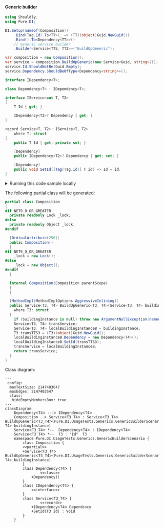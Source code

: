 #### Generic builder


```c#
using Shouldly;
using Pure.DI;

DI.Setup(nameof(Composition))
    .Bind(Tag.Id).To<TT>(_ => (TT)(object)Guid.NewGuid())
    .Bind().To<Dependency<TT>>()
    // Generic service builder
    .Builder<Service<TTS, TT2>>("BuildUpGeneric");

var composition = new Composition();
var service = composition.BuildUpGeneric(new Service<Guid, string>());
service.Id.ShouldNotBe(Guid.Empty);
service.Dependency.ShouldBeOfType<Dependency<string>>();

interface IDependency<T>;

class Dependency<T> : IDependency<T>;

interface IService<out T, T2>
{
    T Id { get; }

    IDependency<T2>? Dependency { get; }
}

record Service<T, T2>: IService<T, T2>
    where T: struct
{
    public T Id { get; private set; }

    [Dependency]
    public IDependency<T2>? Dependency { get; set; }

    [Dependency]
    public void SetId([Tag(Tag.Id)] T id) => Id = id;
}
```

<details>
<summary>Running this code sample locally</summary>

- Make sure you have the [.NET SDK 9.0](https://dotnet.microsoft.com/en-us/download/dotnet/9.0) or later is installed
```bash
dotnet --list-sdk
```
- Create a net9.0 (or later) console application
```bash
dotnet new console -n Sample
```
- Add references to NuGet packages
  - [Pure.DI](https://www.nuget.org/packages/Pure.DI)
  - [Shouldly](https://www.nuget.org/packages/Shouldly)
```bash
dotnet add package Pure.DI
dotnet add package Shouldly
```
- Copy the example code into the _Program.cs_ file

You are ready to run the example 🚀
```bash
dotnet run
```

</details>

The following partial class will be generated:

```c#
partial class Composition
{
#if NET9_0_OR_GREATER
  private readonly Lock _lock;
#else
  private readonly Object _lock;
#endif

  [OrdinalAttribute(256)]
  public Composition()
  {
#if NET9_0_OR_GREATER
    _lock = new Lock();
#else
    _lock = new Object();
#endif
  }

  internal Composition(Composition parentScope)
  {
  }

  [MethodImpl(MethodImplOptions.AggressiveInlining)]
  public Service<T3, T4> BuildUpGeneric<T3, T4>(Service<T3, T4> buildingInstance)
    where T3: struct
  {
    if (buildingInstance is null) throw new ArgumentNullException(nameof(buildingInstance));
    Service<T3, T4> transService;
    Service<T3, T4> localBuildingInstance8 = buildingInstance;
    T3 transTTS3 = (T3)(object)Guid.NewGuid();
    localBuildingInstance8.Dependency = new Dependency<T4>();
    localBuildingInstance8.SetId(transTTS3);
    transService = localBuildingInstance8;
    return transService;
  }
}
```

Class diagram:

```mermaid
---
 config:
  maxTextSize: 2147483647
  maxEdges: 2147483647
  class:
   hideEmptyMembersBox: true
---
classDiagram
	DependencyᐸT4ᐳ --|> IDependencyᐸT4ᐳ
	Composition ..> ServiceᐸT3ˏT4ᐳ : ServiceᐸT3ˏT4ᐳ BuildUpGenericᐸT3ˏT4ᐳ(Pure.DI.UsageTests.Generics.GenericBuilderScenario.Service<T3, T4> buildingInstance)
	ServiceᐸT3ˏT4ᐳ *--  DependencyᐸT4ᐳ : IDependencyᐸT4ᐳ
	ServiceᐸT3ˏT4ᐳ *--  T3 : "Id"  T3
	namespace Pure.DI.UsageTests.Generics.GenericBuilderScenario {
		class Composition {
		<<partial>>
		+ServiceᐸT3ˏT4ᐳ BuildUpGenericᐸT3ˏT4ᐳ(Pure.DI.UsageTests.Generics.GenericBuilderScenario.Service<T3, T4> buildingInstance)
		}
		class DependencyᐸT4ᐳ {
				<<class>>
			+Dependency()
		}
		class IDependencyᐸT4ᐳ {
			<<interface>>
		}
		class ServiceᐸT3ˏT4ᐳ {
				<<record>>
			+IDependencyᐸT4ᐳ Dependency
			+SetId(T3 id) : Void
		}
	}
```

